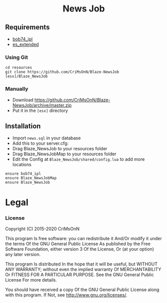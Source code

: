 # <center>News Job</center>

## Requirements
* [bob74_ipl](https://github.com/Bob74/bob74_ipl)
* [es_extended](https://github.com/esx-framework/es_extended)


### Using Git
```
cd resources
git clone https://github.com/CriMsOnN/Blaze-NewsJob [esx]/Blaze_NewsJob
```

### Manually
- Download https://github.com/CriMsOnN/Blaze-NewsJob/archive/master.zip
- Put it in the `[esx]` directory

## Installation
- Import `news.sql` in your database
- Add this to your server.cfg:
- Drag Blaze_NewsJob to your resources folder
- Drag Blaze_NewsJobMap to your resources folder
- Edit the Config at ```Blaze_NewsJob/shared/config.lua``` to add more locations
```
ensure bob74_ipl
ensure Blaze_NewsJobMap
ensure Blaze_NewsJob
```


# Legal
### License

Copyright (C) 2015-2020 CriMsOnN

This program Is free software: you can redistribute it And/Or modify it under the terms Of the GNU General Public License As published by the Free Software Foundation, either version 3 Of the License, Or (at your option) any later version.

This program Is distributed In the hope that it will be useful, but WITHOUT ANY WARRANTY; without even the implied warranty Of MERCHANTABILITY Or FITNESS FOR A PARTICULAR PURPOSE. See the GNU General Public License For more details.

You should have received a copy Of the GNU General Public License along with this program. If Not, see http://www.gnu.org/licenses/.